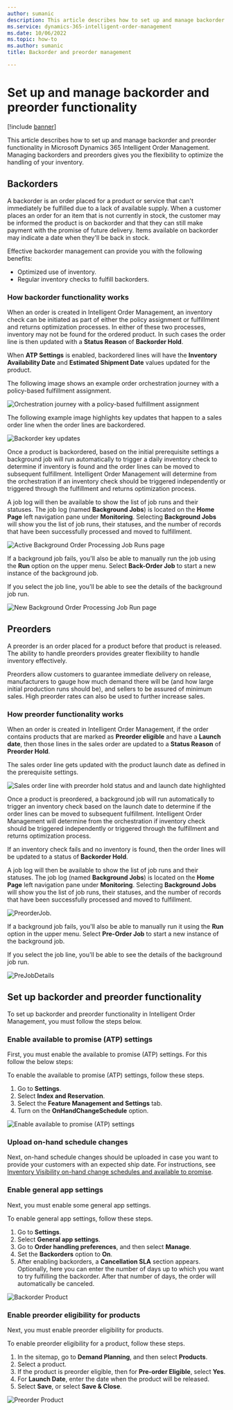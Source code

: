 ```yaml
---
author: sumanic
description: This article describes how to set up and manage backorder and preorder functionality in Microsoft Dynamics 365 Intelligent Order Management.
ms.service: dynamics-365-intelligent-order-management
ms.date: 10/06/2022
ms.topic: how-to
ms.author: sumanic
title: Backorder and preorder management

---
```


# Set up and manage backorder and preorder functionality

[!include [banner](includes/banner.md)]

This article describes how to set up and manage backorder and preorder functionality in Microsoft Dynamics 365 Intelligent Order Management. Managing backorders and preorders gives you the flexibility to optimize the handling of your inventory.

## Backorders

A backorder is an order placed for a product or service that can't immediately be fulfilled due to a lack of available supply. When a customer places an order for an item that is not currently in stock, the customer may be informed the product is on backorder and that they can still make payment with the promise of future delivery. Items available on backorder may indicate a date when they'll be back in stock.

Effective backorder management can provide you with the following benefits:

- Optimized use of inventory.
- Regular inventory checks to fulfill backorders.

### How backorder functionality works

When an order is created in Intelligent Order Management, an inventory check can be initiated as part of either the policy assignment or fulfillment and returns optimization processes. In either of these two processes, inventory may not be found for the ordered product. In such cases the order line is then updated with a **Status Reason** of **Backorder Hold**.

When **ATP Settings** is enabled, backordered lines will have the **Inventory Availability Date** and **Estimated Shipment Date** values updated for the product.

The following image shows an example order orchestration journey with a policy-based fulfillment assignment.

![Orchestration journey with a policy-based fulfillment assignment](media/SampleOrch.png)

The following example image highlights key updates that happen to a sales order line when the order lines are backordered.

![Backorder key updates](media/BackorderHold.png)

Once a product is backordered, based on the initial prerequisite settings a background job will run automatically to trigger a daily inventory check to determine if inventory is found and the order lines can be moved to subsequent fulfillment. Intelligent Order Management will determine from the orchestration if an inventory check should be triggered independently or triggered through the fulfillment and returns optimization process.

A job log will then be available to show the list of job runs and their statuses. The job log (named **Background Jobs**) is located on the **Home Page** left navigation pane under **Monitoring**. Selecting **Background Jobs** will show you the list of job runs, their statuses, and the number of records that have been successfully processed and moved to fulfillment.

![Active Background Order Processing Job Runs page](media/Job.png)

If a background job fails, you'll also be able to manually run the job using the **Run** option on the upper menu. Select **Back-Order Job** to start a new instance of the background job.

If you select the job line, you'll be able to see the details of the background job run.

![New Background Order Processing Job Run page](media/Jobdetails.png)

## Preorders

A preorder is an order placed for a product before that product is released. The ability to handle preorders provides greater flexibility to handle inventory effectively.

Preorders allow customers to guarantee immediate delivery on release, manufacturers to gauge how much demand there will be (and how large initial production runs should be), and sellers to be assured of minimum sales. High preorder rates can also be used to further increase sales.

### How preorder functionality works

When an order is created in Intelligent Order Management, if the order contains products that are marked as **Preorder eligible** and have a **Launch date**, then those lines in the sales order are updated to a **Status Reason** of **Preorder Hold**.

The sales order line gets updated with the product launch date as defined in the prerequisite settings.

![Sales order line with preorder hold status and and launch date highlighted](media/PreOrderHold.png)

Once a product is preordered, a background job will run automatically to trigger an inventory check based on the launch date to determine if the order lines can be moved to subsequent fulfillment. Intelligent Order Management will determine from the orchestration if inventory check should be triggered independently or triggered through the fulfillment and returns optimization process.

If an inventory check fails and no inventory is found, then the order lines will be updated to a status of **Backorder Hold**.

A job log will then be available to show the list of job runs and their statuses. The job log (named **Background Jobs**) is located on the **Home Page** left navigation pane under **Monitoring**. Selecting **Background Jobs** will show you the list of job runs, their statuses, and the number of records that have been successfully processed and moved to fulfillment.

![PreorderJob.](media/PreorderJob.png)

If a background job fails, you'll also be able to manually run it using the **Run** option in the upper menu. Select **Pre-Order Job** to start a new instance of the background job.

If you select the job line, you'll be able to see the details of the background job run.

![PreJobDetails](media/Predet.png)

## Set up backorder and preorder functionality

To set up backorder and preorder functionality in Intelligent Order Management, you must follow the steps below.

### Enable available to promise (ATP) settings

First, you must enable the available to promise (ATP) settings. For this follow the below steps:

To enable the available to promise (ATP) settings, follow these steps.

1. Go to **Settings**. 
1. Select **Index and Reservation**.
1. Select the **Feature Management and Settings** tab.
1. Turn on the **OnHandChangeSchedule** option.

![Enable available to promise (ATP) settings](media/ATP.png)

### Upload on-hand schedule changes

Next, on-hand schedule changes should be uploaded in case you want to provide your customers with an expected ship date. For instructions, see [Inventory Visibility on-hand change schedules and available to promise](/dynamics365/supply-chain/inventory/inventory-visibility-available-to-promise).

### Enable general app settings

Next, you must enable some general app settings.

To enable general app settings, follow these steps.

1. Go to **Settings**. 
1. Select **General app settings**.
1. Go to **Order handling preferences**, and then select **Manage**.
1. Set the **Backorders** option to **On**.
1. After enabling backorders, a **Cancellation SLA** section appears. Optionally, here you can enter the number of days up to which you want to try fulfilling the backorder. After that number of days, the order will automatically be canceled.
        
![Backorder Product](media/Backorder.png)
   
### Enable preorder eligibility for products

Next, you must enable preorder eligibility for products. 

To enable preorder eligibility for a product, follow these steps.
  
1. In the sitemap, go to **Demand Planning**, and then select **Products**.
1. Select a product.
1. If the product is preorder eligible, then for **Pre-order Eligible**, select **Yes**.
1. For **Launch Date**, enter the date when the product will be released.
1. Select **Save**, or select **Save & Close**.

![Preorder Product](media/Preorder.png)




